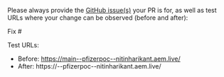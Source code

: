 Please always provide the [GitHub issue(s)](../issues) your PR is for, as well as test URLs where your change can be observed (before and after):

Fix #<gh-issue-id>

Test URLs:
- Before: https://main--pfizerpoc--nitinharikant.aem.live/
- After: https://<branch>--pfizerpoc--nitinharikant.aem.live/
